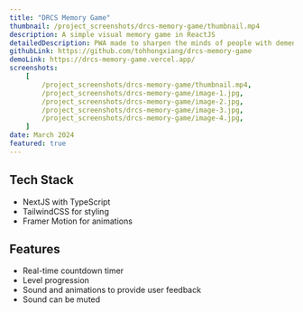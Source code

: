 ```yaml
---
title: "DRCS Memory Game"
thumbnail: /project_screenshots/drcs-memory-game/thumbnail.mp4
description: A simple visual memory game in ReactJS
detailedDescription: PWA made to sharpen the minds of people with dementia. Made using NextJS, React, Typescript and Framer Motion
githubLink: https://github.com/tohhongxiang/drcs-memory-game
demoLink: https://drcs-memory-game.vercel.app/
screenshots:
    [
        /project_screenshots/drcs-memory-game/thumbnail.mp4,
        /project_screenshots/drcs-memory-game/image-1.jpg,
        /project_screenshots/drcs-memory-game/image-2.jpg,
        /project_screenshots/drcs-memory-game/image-3.jpg,
        /project_screenshots/drcs-memory-game/image-4.jpg,
    ]
date: March 2024
featured: true
---
```


## Tech Stack

-   NextJS with TypeScript
-   TailwindCSS for styling
-   Framer Motion for animations

## Features

-   Real-time countdown timer
-   Level progression
-   Sound and animations to provide user feedback
-   Sound can be muted
